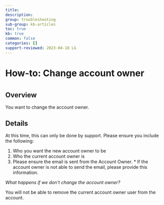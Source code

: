 ```yaml
---
title: 
description: 
group: troubleshooting
sub-group: kb-articles
toc: true
kb: true
common: false
categories: []
support-reviewed: 2023-04-18 LG
---
```


# How-to: Change account owner

#

## Overview

You want to change the account owner.

## Details

At this time, this can only be done by support. Please ensure you include the
following:

  1. Who you want the new account owner to be
  2. Who the current account owner is
  3. Please ensure the email is sent from the Account Owner. 
    * If the account owner is not able to send the email, please provide this information.

_What happens if we don't change the account owner?_

You will not be able to remove the current account owner user from the
account.

